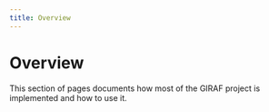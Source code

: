 ```yaml
---
title: Overview
---
```


# Overview

This section of pages documents how most of the GIRAF project is implemented and how to use it.
